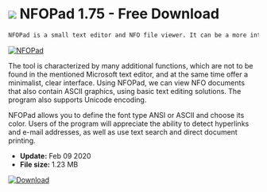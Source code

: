 # ![](https://cdn.softexe.net/static/icon/6/nfopad-10112.gif) NFOPad 1.75 - Free Download

```sh
NFOPad is a small text editor and NFO file viewer. It can be a more interesting alternative to Notepad in the Windows operating system.
```
[![NFOPad](https://gallery.dpcdn.pl/imgc/Tools/76988/g_-_420x350_1.5_-_x20170730223003_0.jpg)](https://softexe.net/win/system/text-editors/nfopad:pRppb.html)

The tool is characterized by many additional functions, which are not to be found in the mentioned Microsoft text editor, and at the same time offer a minimalist, clear interface. Using NFOPad, we can view NFO documents that also contain ASCII graphics, using basic text editing solutions. The program also supports Unicode encoding.
 
 NFOPad allows you to define the font type ANSI or ASCII and choose its color. Users of the program will appreciate the ability to detect hyperlinks and e-mail addresses, as well as use text search and direct document printing.


- **Update:** Feb 09 2020
- **File size:** 1.23 MB

[![Download](https://cdn.softexe.net/static/img/download.png)](https://softexe.net/win/system/text-editors/nfopad:pRppb.html)

